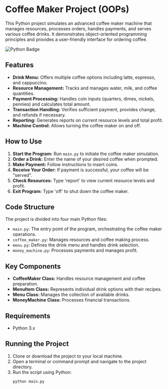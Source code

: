 # Coffee Maker Project (OOPs)

This Python project simulates an advanced coffee maker machine that manages resources, processes orders, handles payments, and serves various coffee drinks. It demonstrates object-oriented programming principles and provides a user-friendly interface for ordering coffee.

![Python Badge](https://img.shields.io/badge/Python-14354C?style=for-the-badge&logo=python&logoColor=white)

## Features

- **Drink Menu:** Offers multiple coffee options including latte, espresso, and cappuccino.
- **Resource Management:** Tracks and manages water, milk, and coffee quantities.
- **Payment Processing:** Handles coin inputs (quarters, dimes, nickels, pennies) and calculates total amount.
- **Transaction Handling:** Verifies sufficient payment, provides change, and refunds if necessary.
- **Reporting:** Generates reports on current resource levels and total profit.
- **Machine Control:** Allows turning the coffee maker on and off.

## How to Use

1. **Start the Program:** Run `main.py` to initiate the coffee maker simulation.
2. **Order a Drink:** Enter the name of your desired coffee when prompted.
3. **Make Payment:** Follow instructions to insert coins.
4. **Receive Your Order:** If payment is successful, your coffee will be "served".
5. **Check Resources:** Type 'report' to view current resource levels and profit.
6. **Exit Program:** Type 'off' to shut down the coffee maker.

## Code Structure

The project is divided into four main Python files:

- `main.py`: The entry point of the program, orchestrating the coffee maker operations.
- `coffee_maker.py`: Manages resources and coffee making process.
- `menu.py`: Defines the drink menu and handles drink selection.
- `money_machine.py`: Processes payments and manages profit.

## Key Components

- **CoffeeMaker Class:** Handles resource management and coffee preparation.
- **MenuItem Class:** Represents individual drink options with their recipes.
- **Menu Class:** Manages the collection of available drinks.
- **MoneyMachine Class:** Processes financial transactions.

## Requirements

- Python 3.x

## Running the Project

1. Clone or download the project to your local machine.
2. Open a terminal or command prompt and navigate to the project directory.
3. Run the script using Python:
   ```bash
   python main.py
